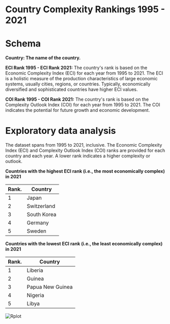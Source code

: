 # Country Complexity Rankings 1995 - 2021

# Schema

**Country: The name of the country.**

**ECI Rank 1995 - ECI Rank 2021:** 
The country's rank is based on the Economic Complexity Index (ECI) for each year from 1995 to 2021. The ECI is a holistic measure of the production characteristics of large economic systems, usually cities, regions, or countries. Typically, economically diversified and sophisticated countries have higher ECI values.

**COI Rank 1995 - COI Rank 2021:** The country's rank is based on the Complexity Outlook Index (COI) for each year from 1995 to 2021. The COI indicates the potential for future growth and economic development.

# Exploratory data analysis
The dataset spans from 1995 to 2021, inclusive.
The Economic Complexity Index (ECI) and Complexity Outlook Index (COI) ranks are provided for each country and each year. A lower rank indicates a higher complexity or outlook.

**Countries with the highest ECI rank (i.e., the most economically complex) in 2021** 

| Rank. | Country        |
| --- | -------------- |
| 1   | Japan          |
| 2   | Switzerland    |
| 3   | South Korea    |
| 4   | Germany        |
| 5   | Sweden         |


**Countries with the lowest ECI rank (i.e., the least economically complex) in 2021**

| Rank. | Country        |
| --- | -------------- |
| 1   | Liberia          |
| 2   | Guinea    |
| 3   | Papua New Guinea    |
| 4   | Nigeria        |
| 5   | Libya         |


![Rplot](https://github.com/LNshuti/complexity/assets/13305262/678fe61d-b7d1-469c-9a4e-dc8b5f8d3f0a)






